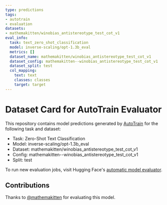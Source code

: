 ```yaml
---
type: predictions
tags:
- autotrain
- evaluation
datasets:
- mathemakitten/winobias_antistereotype_test_cot_v1
eval_info:
  task: text_zero_shot_classification
  model: inverse-scaling/opt-1.3b_eval
  metrics: []
  dataset_name: mathemakitten/winobias_antistereotype_test_cot_v1
  dataset_config: mathemakitten--winobias_antistereotype_test_cot_v1
  dataset_split: test
  col_mapping:
    text: text
    classes: classes
    target: target
---
```

# Dataset Card for AutoTrain Evaluator

This repository contains model predictions generated by [AutoTrain](https://huggingface.co/autotrain) for the following task and dataset:

* Task: Zero-Shot Text Classification
* Model: inverse-scaling/opt-1.3b_eval
* Dataset: mathemakitten/winobias_antistereotype_test_cot_v1
* Config: mathemakitten--winobias_antistereotype_test_cot_v1
* Split: test

To run new evaluation jobs, visit Hugging Face's [automatic model evaluator](https://huggingface.co/spaces/autoevaluate/model-evaluator).

## Contributions

Thanks to [@mathemakitten](https://huggingface.co/mathemakitten) for evaluating this model.